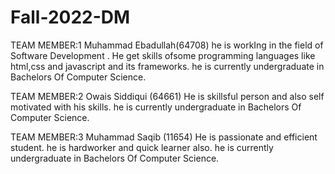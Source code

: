 # Fall-2022-DM
TEAM MEMBER:1 Muhammad Ebadullah(64708)
he is workIng in the field of Software Development .
He get skills ofsome programming languages like html,css and javascript and its frameworks.
he is currently undergraduate in Bachelors Of Computer Science.

TEAM MEMBER:2 Owais Siddiqui (64661)
He is skillsful person and also self motivated with his skills.
he is currently undergraduate in Bachelors Of Computer Science.

TEAM MEMBER:3 Muhammad Saqib (11654)
He is passionate and efficient student.
he is hardworker and quick learner also.
he is currently undergraduate in Bachelors Of Computer Science.

